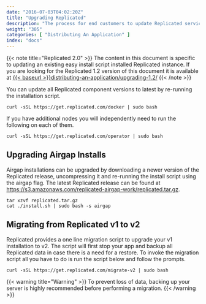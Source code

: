 ```yaml
---
date: "2016-07-03T04:02:20Z"
title: "Upgrading Replicated"
description: "The process for end customers to update Replicated services to access the latest improvements to the underlying system since their installation."
weight: "305"
categories: [ "Distributing An Application" ]
index: "docs"
---
```


{{< note title="Replicated 2.0" >}}
The content in this document is specific to updating an existing easy install script installed
Replicated instance. If you are looking for the
Replicated 1.2 version of this document it is available at
<a href="/docs/distributing-an-application/upgrading-1.2/">{{< baseurl >}}distributing-an-application/upgrading-1.2/</a>
{{< /note >}}

You can update all Replicated component versions to latest by re-running the installation
script.

```shell
curl -sSL https://get.replicated.com/docker | sudo bash
```

If you have additional nodes you will independently need to run the following on each of them.

```shell
curl -sSL https://get.replicated.com/operator | sudo bash
```

## Upgrading Airgap Installs
Airgap installations can be upgraded by downloading a newer version of the Replicated release, uncompressing it and re-running the install script using the airgap flag.  The latest Replicated release can be found at https://s3.amazonaws.com/replicated-airgap-work/replicated.tar.gz.

```shell
tar xzvf replicated.tar.gz
cat ./install.sh | sudo bash -s airgap
```


## Migrating from Replicated v1 to v2
Replicated provides a one line migration script to upgrade your v1 installation to v2. The script will first stop your app
and backup all Replicated data in case there is a need for a restore. To invoke the migration script all you have to do
is run the script below and follow the prompts.

```shell
curl -sSL https://get.replicated.com/migrate-v2 | sudo bash
```

{{< warning title="Warning" >}}
To prevent loss of data, backing up your server is highly recommended before performing a migration.
{{< /warning >}}